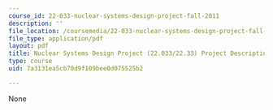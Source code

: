```yaml
---
course_id: 22-033-nuclear-systems-design-project-fall-2011
description: ''
file_location: /coursemedia/22-033-nuclear-systems-design-project-fall-2011/7a3131ea5cb70d9f109bee0d075525b2_MIT22_033F11_F02-Project-Description.pdf
file_type: application/pdf
layout: pdf
title: Nuclear Systems Design Project (22.033/22.33) Project Description, Fall 2002
type: course
uid: 7a3131ea5cb70d9f109bee0d075525b2

---
```

None